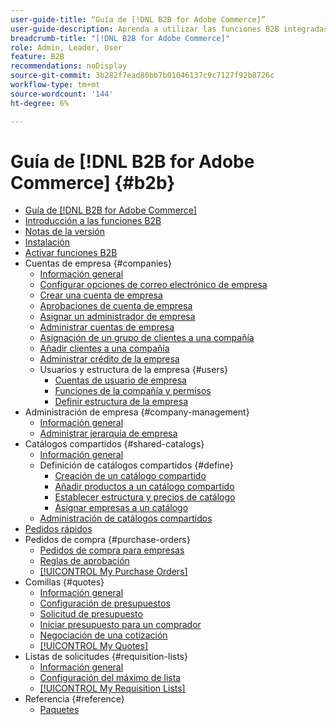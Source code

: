 ```yaml
---
user-guide-title: “Guía de [!DNL B2B for Adobe Commerce]”
user-guide-description: Aprenda a utilizar las funciones B2B integradas disponibles para Adobe Commerce,
breadcrumb-title: "[!DNL B2B for Adobe Commerce]"
role: Admin, Leader, User
feature: B2B
recommendations: noDisplay
source-git-commit: 3b282f7ead80bb7b01046137c9c7127f92b8726c
workflow-type: tm+mt
source-wordcount: '144'
ht-degree: 6%

---
```



# Guía de [!DNL B2B for Adobe Commerce] {#b2b}

+ [Guía de [!DNL B2B for Adobe Commerce]](guide-overview.md)
+ [Introducción a las funciones B2B](introduction.md)
+ [Notas de la versión](release-notes.md)
+ [Instalación](install.md)
+ [Activar funciones B2B](enable-basic-features.md)
+ Cuentas de empresa {#companies}
   + [Información general](account-companies.md)
   + [Configurar opciones de correo electrónico de empresa](email-company-configuration.md)
   + [Crear una cuenta de empresa](account-company-create.md)
   + [Aprobaciones de cuenta de empresa](account-company-approve.md)
   + [Asignar un administrador de empresa](account-company-admin.md)
   + [Administrar cuentas de empresa](account-company-manage.md)
   + [Asignación de un grupo de clientes a una compañía](account-company-customer-group.md)
   + [Añadir clientes a una compañía](customer-assign-company.md)
   + [Administrar crédito de la empresa](credit-company.md)
   + Usuarios y estructura de la empresa {#users}
      + [Cuentas de usuario de empresa](account-company-users.md)
      + [Funciones de la compañía y permisos](account-company-roles-permissions.md)
      + [Definir estructura de la empresa](account-company-structure.md)
+ Administración de empresa {#company-management}
   + [Información general](manage-companies.md)
   + [Administrar jerarquía de empresa](assign-companies.md)
+ Catálogos compartidos {#shared-catalogs}
   + [Información general](catalog-shared.md)
   + Definición de catálogos compartidos {#define}
      + [Creación de un catálogo compartido](catalog-shared-create.md)
      + [Añadir productos a un catálogo compartido](catalog-shared-product-add.md)
      + [Establecer estructura y precios de catálogo](catalog-shared-pricing-structure.md)
      + [Asignar empresas a un catálogo](catalog-shared-assign-companies.md)
   + [Administración de catálogos compartidos](catalog-shared-manage.md)
+ [Pedidos rápidos](quick-order.md)
+ Pedidos de compra {#purchase-orders}
   + [Pedidos de compra para empresas](purchase-order-flow.md)
   + [Reglas de aprobación](account-dashboard-approval-rules.md)
   + [[!UICONTROL My Purchase Orders]](account-dashboard-my-purchase-orders.md)
+ Comillas {#quotes}
   + [Información general](quotes.md)
   + [Configuración de presupuestos](configure-quotes.md)
   + [Solicitud de presupuesto](quote-request.md)
   + [Iniciar presupuesto para un comprador](sales-rep-initiates-quote.md)
   + [Negociación de una cotización](quote-price-negotiation.md)
   + [[!UICONTROL My Quotes]](account-dashboard-my-quotes.md)
+ Listas de solicitudes {#requisition-lists}
   + [Información general](requisition-lists.md)
   + [Configuración del máximo de lista](configure-requisition-lists.md)
   + [[!UICONTROL My Requisition Lists]](account-dashboard-requisition-lists-manage.md)
+ Referencia {#reference}
   + [Paquetes](packages.md)
